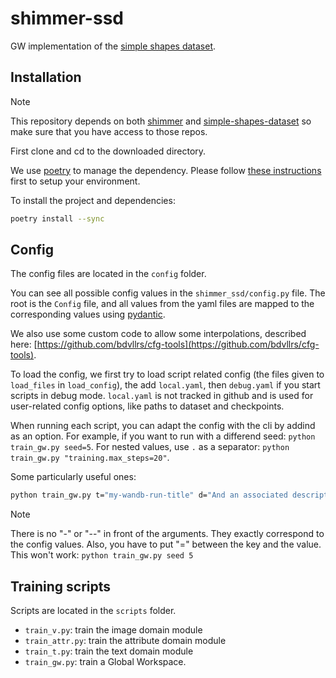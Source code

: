 # shimmer-ssd

GW implementation of the [simple shapes
dataset](https://github.com/ruflab/simple-shapes-dataset).

## Installation
> [!NOTE]
> This repository depends on both [shimmer](https://github.com/ruflab/shimmer)
> and [simple-shapes-dataset](https://github.com/ruflab/simple-shapes-dataset) so make
> sure that you have access to those repos.

First clone and cd to the downloaded directory.

We use [poetry](https://python-poetry.org/) to manage the dependency. Please follow
[these instructions](https://github.com/ruflab/shimmer/blob/main/CONTRIBUTING.md) first 
to setup your environment.

To install the project and dependencies:

```bash
poetry install --sync
```

## Config
The config files are located in the `config` folder. 

You can see all possible config values in the `shimmer_ssd/config.py` file.
The root is the `Config` file, and all values from the yaml files are mapped to the
corresponding values using [pydantic](https://docs.pydantic.dev/latest/).

We also use some custom code to allow some interpolations, described here:
[https://github.com/bdvllrs/cfg-tools](https://github.com/bdvllrs/cfg-tools).

To load the config, we first try to load script related config (the files given to
`load_files` in `load_config`), the add `local.yaml`, then `debug.yaml` if you start
scripts in debug mode. `local.yaml` is not tracked in github and is used for
user-related config options, like paths to dataset and checkpoints.

When running each script, you can adapt the config with the cli by addind as an option.
For example, if you want to run with a differend seed: `python train_gw.py seed=5`.
For nested values, use `.` as a separator: `python train_gw.py "training.max_steps=20"`.

Some particularly useful ones:
```bash
python train_gw.py t="my-wandb-run-title" d="And an associated description"
```

> [!NOTE]
> There is no "-" or "--" in front of the arguments. They exactly correspond to the
> config values.
> Also, you have to put "=" between the key and the value. This won't work:
> `python train_gw.py seed 5`

## Training scripts
Scripts are located in the `scripts` folder.

* `train_v.py`: train the image domain module
* `train_attr.py`: train the attribute domain module
* `train_t.py`: train the text domain module
* `train_gw.py`: train a Global Workspace.
